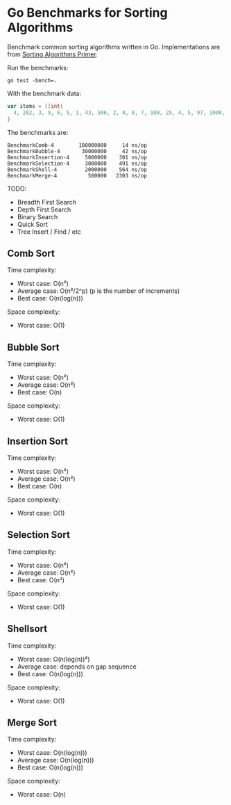 # Go Benchmarks for Sorting Algorithms

Benchmark common sorting algorithms written in Go.
Implementations are from [Sorting Algorithms Primer][primer].

[primer]: https://dave.cheney.net/2013/06/30/how-to-write-benchmarks-in-go

Run the benchmarks:

```
go test -bench=.
```

With the benchmark data:

```go
var items = []int{
  4, 202, 3, 9, 6, 5, 1, 43, 506, 2, 0, 8, 7, 100, 25, 4, 5, 97, 1000, 27,
}
```

The benchmarks are:

```
BenchmarkComb-4        100000000     14 ns/op
BenchmarkBubble-4       30000000     42 ns/op
BenchmarkInsertion-4     5000000    301 ns/op
BenchmarkSelection-4     3000000    491 ns/op
BenchmarkShell-4         2000000    564 ns/op
BenchmarkMerge-4          500000   2303 ns/op
```

TODO:

* Breadth First Search
* Depth First Search
* Binary Search
* Quick Sort
* Tree Insert / Find / etc

## Comb Sort

Time complexity:

* Worst case: O(n²)
* Average case: O(n²/2^p) (p is the number of increments)
* Best case: O(n(log(n)))

Space complexity:

* Worst case: O(1)

## Bubble Sort

Time complexity:

* Worst case: O(n²)
* Average case: O(n²)
* Best case: O(n)

Space complexity:

* Worst case: O(1)

## Insertion Sort

Time complexity:

* Worst case: O(n²)
* Average case: O(n²)
* Best case: O(n)

Space complexity:

* Worst case: O(1)

## Selection Sort

Time complexity:

* Worst case: O(n²)
* Average case: O(n²)
* Best case: O(n²)

Space complexity:

* Worst case: O(1)

## Shellsort

Time complexity:

* Worst case: O(n(log(n))²)
* Average case: depends on gap sequence
* Best case: O(n(log(n)))

Space complexity:

* Worst case: O(1)

## Merge Sort

Time complexity:

* Worst case: O(n(log(n)))
* Average case: O(n(log(n)))
* Best case: O(n(log(n)))

Space complexity:

* Worst case: O(n)
